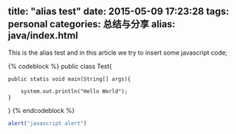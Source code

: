 title: "alias test"
date: 2015-05-09 17:23:28
tags: personal
categories: 总结与分享
alias: java/index.html
---

This is the alias test and in this article we try to insert some javascript code;


{% codeblock %}
public class Test{
	
	public statis void main(String[] args){

		system.out.println("Hello World");
	}
}
{% endcodeblock %}

```javascript
alert("javascript alert")
```